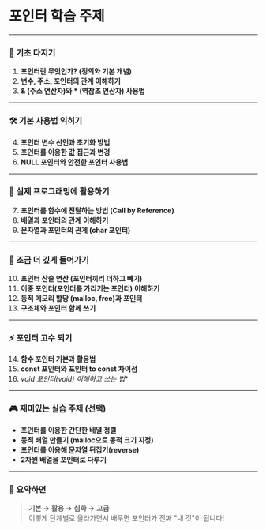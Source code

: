
# 포인터 학습 주제
---

### 🏁 기초 다지기
1. **포인터란 무엇인가? (정의와 기본 개념)**
2. **변수, 주소, 포인터의 관계 이해하기**
3. **& (주소 연산자)와 * (역참조 연산자) 사용법**

---

### 🛠️ 기본 사용법 익히기
4. **포인터 변수 선언과 초기화 방법**
5. **포인터를 이용한 값 접근과 변경**
6. **NULL 포인터와 안전한 포인터 사용법**

---

### 🎯 실제 프로그래밍에 활용하기
7. **포인터를 함수에 전달하는 방법 (Call by Reference)**
8. **배열과 포인터의 관계 이해하기**
9. **문자열과 포인터의 관계 (char 포인터)**

---

### 🧩 조금 더 깊게 들어가기
10. **포인터 산술 연산 (포인터끼리 더하고 빼기)**
11. **이중 포인터(포인터를 가리키는 포인터) 이해하기**
12. **동적 메모리 할당 (malloc, free)과 포인터**
13. **구조체와 포인터 함께 쓰기**

---

### ⚡ 포인터 고수 되기
14. **함수 포인터 기본과 활용법**
15. **const 포인터와 포인터 to const 차이점**
16. **void 포인터(void*) 이해하고 쓰는 법**

---

### 🎮 재미있는 실습 주제 (선택)
- **포인터를 이용한 간단한 배열 정렬**
- **동적 배열 만들기 (malloc으로 동적 크기 지정)**
- **포인터를 이용해 문자열 뒤집기(reverse)**
- **2차원 배열을 포인터로 다루기**

---

### 🧠 요약하면

> **기본 → 활용 → 심화 → 고급**  
> 이렇게 단계별로 올라가면서 배우면 포인터가 진짜 "내 것"이 됩니다!
